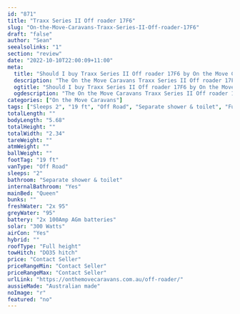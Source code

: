 ```yaml
---
id: "871"
title: "Traxx Series II Off roader 17F6"
slug: "On-the-Move-Caravans-Traxx-Series-II-Off-roader-17F6"
draft: "false"
author: "Sean"
seealsolinks: "1"
section: "review"
date: "2022-10-10T22:00:09+11:00"
meta:
  title: "Should I buy Traxx Series II Off roader 17F6 by On the Move Caravans?"
  description: "The On the Move Caravans Traxx Series II Off roader 17F6 is classed as Off Road, and sleeps 2 people. It is Australian made and comes in at 19 ft. It generally has Separate shower & toilet."
  ogtitle: "Should I buy Traxx Series II Off roader 17F6 by On the Move Caravans?"
  ogdescription: "The On the Move Caravans Traxx Series II Off roader 17F6 is classed as Off Road, and sleeps 2 people. It is Australian made and comes in at 19 ft. It generally has Separate shower & toilet."
categories: ["On the Move Caravans"]
tags: ["Sleeps 2", "19 ft", "Off Road", "Separate shower & toilet", "Full height", "Price Unknown"]
totalLength: ""
bodyLength: "5.68"
totalHeight: ""
totalWidth: "2.34"
tareWeight: ""
atmWeight: ""
ballWeight: ""
footTag: "19 ft"
vanType: "Off Road"
sleeps: "2"
bathroom: "Separate shower & toilet"
internalBathroom: "Yes"
mainBed: "Queen"
bunks: ""
freshWater: "2x 95"
greyWater: "95"
battery: "2x 100Amp AGm batteries"
solar: "300 Watts"
airCon: "Yes"
hybrid: ""
roofType: "Full height"
towHitch: "DO35 hitch"
price: "Contact Seller"
priceRangeMin: "Contact Seller"
priceRangeMax: "Contact Seller"
urlLink: "https://onthemovecaravans.com.au/off-roader/"
aussieMade: "Australian made"
noImage: "r"
featured: "no"
---
```

